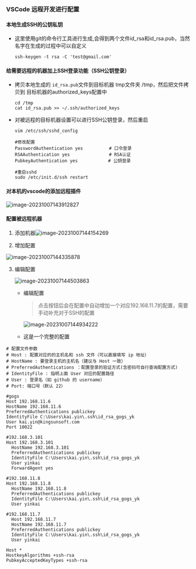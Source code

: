 ### VSCode 远程开发进行配置

#### 本地生成SSH的公钥私钥
+ 这里使用git的命令行工具进行生成,会得到两个文件id_rsa和id_rsa.pub，当然名字在生成的过程中可以自定义

  ```shell
  ssh-keygen -t rsa -C 'test@gmail.com'
  ```

#### 给需要远程的机器加上SSH登录功能（SSH公钥登录）

+ 拷贝本地生成的 `id_rsa.pub`文件到目标机器 tmp文件夹 /tmp，然后把文件拷贝到 目标机器的authorized_keys配置中

  ```shell
  cd /tmp
  cat id_rsa.pub >> ~/.ssh/authorized_keys
  ```

+ 对被远程的目标机器设置可以进行SSH公钥登录，然后重启

  ```shell
  vim /etc/ssh/sshd_config
  
  #修改配置
  PasswordAuthentication yes　　　　　　# 口令登录
  RSAAuthentication yes　　　　　　　　　# RSA认证
  PubkeyAuthentication yes　　　　　　　# 公钥登录 
  
  #重启sshd
  sudo /etc/init.d/ssh restart
  ```

#### 对本机的vscode的添加远程插件

![image-20231007143912827](G:\source\mygithub\ToolInstall\assets\image-20231007143912827-1696660766472-1.png)

#### 配置被远程机器

1. 添加机器![image-20231007144154269](G:\source\mygithub\ToolInstall\assets\image-20231007144154269.png)

2. 增加配置

![image-20231007144335878](G:\source\mygithub\ToolInstall\assets\image-20231007144335878.png)

3. 编辑配置

   ![image-20231007144503863](G:\source\mygithub\ToolInstall\assets\image-20231007144503863.png)

   

   + 编辑配置

     > 点击按钮后会在配置中自动增加一个对应192.168.11.7的配置，需要手动补充对于SSH的配置

     ![image-20231007144934222](G:\source\mygithub\ToolInstall\assets\image-20231007144934222.png)

	+ 这是一个完整的配置
```shell
# 配置文件参数
# Host : 配置对应的的主机名和 ssh 文件（可以直接填写 ip 地址）
# HostName : 要登录主机的主机名（建议与 Host 一致）
# PreferredAuthentications ：配置登录的验证方式(含密码可自行查询配置方式)
# IdentityFile : 指明上面 User 对应的配置路径
# User : 登录名（如 github 的 username）
# Port: 端口号（默认 22）

#gogs
Host 192.168.11.6
HostName 192.168.11.6
PreferredAuthentications publickey
IdentityFile C:\Users\kai.yin\.ssh\id_rsa_gogs_yk
User kai.yin@kingsunsoft.com
Port 10022

#192.168.3.101
Host 192.168.3.101
  HostName 192.168.3.101
  PreferredAuthentications publickey
  IdentityFile C:\Users\kai.yin\.ssh\id_rsa_gogs_yk
  User yinkai
  ForwardAgent yes

#192.168.11.8
Host 192.168.11.8
  HostName 192.168.11.8
  PreferredAuthentications publickey
  IdentityFile C:\Users\kai.yin\.ssh\id_rsa_gogs_yk
  User yinkai

#192.168.11.7
  Host 192.168.11.7
  HostName 192.168.11.7
  PreferredAuthentications publickey
  IdentityFile C:\Users\kai.yin\.ssh\id_rsa_gogs_yk
  User yinkai

Host *
HostkeyAlgorithms +ssh-rsa
PubkeyAcceptedKeyTypes +ssh-rsa
```

